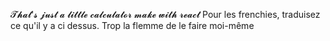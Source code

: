 𝓣𝓱𝓪𝓽'𝓼 𝓳𝓾𝓼𝓽 𝓪 𝓵𝓲𝓽𝓽𝓵𝓮 𝓬𝓪𝓵𝓬𝓾𝓵𝓪𝓽𝓸𝓻 𝓶𝓪𝓴𝓮 𝔀𝓲𝓽𝓱 𝓻𝓮𝓪𝓬𝓽
Pour les frenchies, traduisez ce qu'il y a ci dessus. Trop la flemme de le faire moi-même

